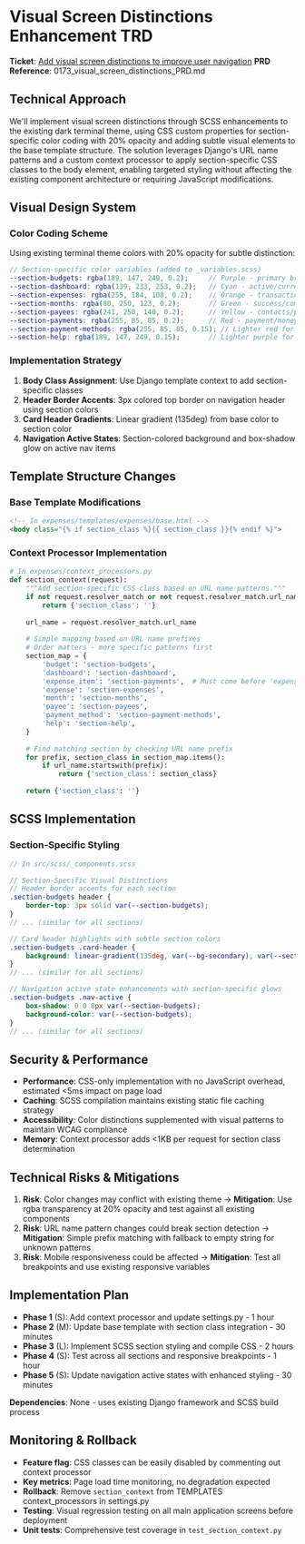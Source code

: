 # Visual Screen Distinctions Enhancement TRD

**Ticket**: [Add visual screen distinctions to improve user navigation](https://github.com/MarcinOrlowski/pyggy-expense-tracker/issues/173)
**PRD Reference**: 0173_visual_screen_distinctions_PRD.md

## Technical Approach

We'll implement visual screen distinctions through SCSS enhancements to the existing dark terminal
theme, using CSS custom properties for section-specific color coding with 20% opacity and adding
subtle visual elements to the base template structure. The solution leverages Django's URL name
patterns and a custom context processor to apply section-specific CSS classes to the body element,
enabling targeted styling without affecting the existing component architecture or requiring
JavaScript modifications.

## Visual Design System

### Color Coding Scheme
Using existing terminal theme colors with 20% opacity for subtle distinction:

```scss
// Section-specific color variables (added to _variables.scss)
--section-budgets: rgba(189, 147, 249, 0.2);     // Purple - primary brand color
--section-dashboard: rgba(139, 233, 253, 0.2);   // Cyan - active/current state
--section-expenses: rgba(255, 184, 108, 0.2);    // Orange - transaction focus
--section-months: rgba(80, 250, 123, 0.2);       // Green - success/completion
--section-payees: rgba(241, 250, 140, 0.2);      // Yellow - contacts/people
--section-payments: rgba(255, 85, 85, 0.2);      // Red - payment/money flow
--section-payment-methods: rgba(255, 85, 85, 0.15); // Lighter red for payment methods
--section-help: rgba(189, 147, 249, 0.15);       // Lighter purple for help
```

### Implementation Strategy
1. **Body Class Assignment**: Use Django template context to add section-specific classes
2. **Header Border Accents**: 3px colored top border on navigation header using section colors
3. **Card Header Gradients**: Linear gradient (135deg) from base color to section color
4. **Navigation Active States**: Section-colored background and box-shadow glow on active nav items

## Template Structure Changes

### Base Template Modifications
```html
<!-- In expenses/templates/expenses/base.html -->
<body class="{% if section_class %}{{ section_class }}{% endif %}">
```

### Context Processor Implementation
```python
# In expenses/context_processors.py
def section_context(request):
    """Add section-specific CSS class based on URL name patterns."""
    if not request.resolver_match or not request.resolver_match.url_name:
        return {'section_class': ''}
    
    url_name = request.resolver_match.url_name
    
    # Simple mapping based on URL name prefixes
    # Order matters - more specific patterns first
    section_map = {
        'budget': 'section-budgets',
        'dashboard': 'section-dashboard',
        'expense_item': 'section-payments',  # Must come before 'expense'
        'expense': 'section-expenses',
        'month': 'section-months',
        'payee': 'section-payees',
        'payment_method': 'section-payment-methods',
        'help': 'section-help',
    }
    
    # Find matching section by checking URL name prefix
    for prefix, section_class in section_map.items():
        if url_name.startswith(prefix):
            return {'section_class': section_class}
    
    return {'section_class': ''}
```

## SCSS Implementation

### Section-Specific Styling
```scss
// In src/scss/_components.scss

// Section-Specific Visual Distinctions
// Header border accents for each section
.section-budgets header {
    border-top: 3px solid var(--section-budgets);
}
// ... (similar for all sections)

// Card header highlights with subtle section colors
.section-budgets .card-header {
    background: linear-gradient(135deg, var(--bg-secondary), var(--section-budgets));
}
// ... (similar for all sections)

// Navigation active state enhancements with section-specific glows
.section-budgets .nav-active {
    box-shadow: 0 0 8px var(--section-budgets);
    background-color: var(--section-budgets);
}
// ... (similar for all sections)
```

## Security & Performance

- **Performance**: CSS-only implementation with no JavaScript overhead, estimated <5ms impact on page load
- **Caching**: SCSS compilation maintains existing static file caching strategy
- **Accessibility**: Color distinctions supplemented with visual patterns to maintain WCAG compliance
- **Memory**: Context processor adds <1KB per request for section class determination

## Technical Risks & Mitigations

1. **Risk**: Color changes may conflict with existing theme → **Mitigation**: Use rgba transparency
   at 20% opacity and test against all existing components
2. **Risk**: URL name pattern changes could break section detection → **Mitigation**: Simple prefix
   matching with fallback to empty string for unknown patterns
3. **Risk**: Mobile responsiveness could be affected → **Mitigation**: Test all breakpoints and use
   existing responsive variables

## Implementation Plan

- **Phase 1** (S): Add context processor and update settings.py - 1 hour
- **Phase 2** (M): Update base template with section class integration - 30 minutes  
- **Phase 3** (L): Implement SCSS section styling and compile CSS - 2 hours
- **Phase 4** (S): Test across all sections and responsive breakpoints - 1 hour
- **Phase 5** (S): Update navigation active states with enhanced styling - 30 minutes

**Dependencies**: None - uses existing Django framework and SCSS build process

## Monitoring & Rollback

- **Feature flag**: CSS classes can be easily disabled by commenting out context processor
- **Key metrics**: Page load time monitoring, no degradation expected
- **Rollback**: Remove `section_context` from TEMPLATES context_processors in settings.py
- **Testing**: Visual regression testing on all main application screens before deployment
- **Unit tests**: Comprehensive test coverage in `test_section_context.py`
